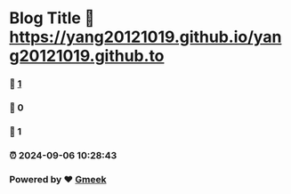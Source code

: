 # Blog Title :link: https://yang20121019.github.io/yang20121019.github.to 
### :page_facing_up: [1](https://yang20121019.github.io/yang20121019.github.to/tag.html) 
### :speech_balloon: 0 
### :hibiscus: 1 
### :alarm_clock: 2024-09-06 10:28:43 
### Powered by :heart: [Gmeek](https://github.com/Meekdai/Gmeek)

